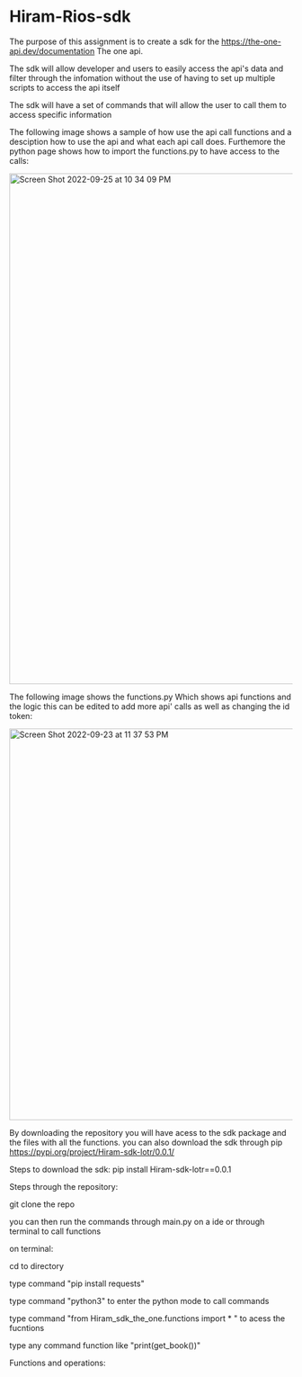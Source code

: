 # Hiram-Rios-sdk

The purpose of this assignment is to create a sdk for the https://the-one-api.dev/documentation The one api.

The sdk will allow developer and users to easily access the api's data and filter through the infomation without the use of having to set up multiple scripts to access the api itself 

The sdk will have a set of commands that will allow the user to call them to access specific information 

The following image shows a sample of how use the api call functions and a desciption how to use the api and what each api call does. Furthemore the python page shows how to import the functions.py to have access to the calls:

<img width="908" alt="Screen Shot 2022-09-25 at 10 34 09 PM" src="https://user-images.githubusercontent.com/30737409/192188894-40cd3661-0bbc-4d9c-9395-a5d5a286f859.png">


The following image shows the functions.py Which shows api functions and the logic this can be edited to add more api' calls as well as changing the id token: 

<img width="696" alt="Screen Shot 2022-09-23 at 11 37 53 PM" src="https://user-images.githubusercontent.com/30737409/192119719-090d2fb0-0501-4e0c-9451-11009ebf4c7e.png">

By downloading the repository you will have acess to the sdk package and the files with all the functions. you can also download the sdk through pip https://pypi.org/project/Hiram-sdk-lotr/0.0.1/


Steps to download the sdk: 
pip install Hiram-sdk-lotr==0.0.1

Steps through the repository:

git clone the repo 

you can then run the commands through main.py on a ide or through terminal to call functions 

on terminal:

cd to directory 

type command "pip install requests"

type command "python3" to enter the python mode to call commands

type command "from Hiram_sdk_the_one.functions import * " to acess the fucntions

type any command function like "print(get_book())"




Functions and operations:

